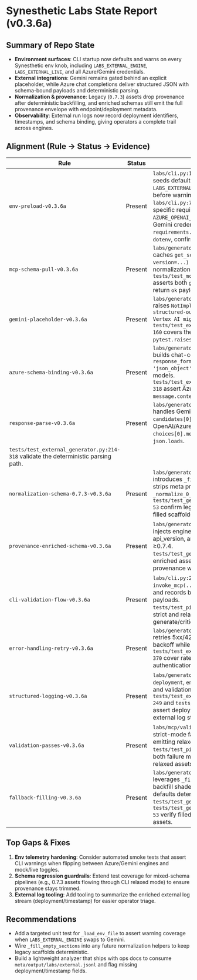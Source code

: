 # Synesthetic Labs State Report (v0.3.6a)

## Summary of Repo State

- **Environment surfaces**: CLI startup now defaults and warns on every Synesthetic env knob, including `LABS_EXTERNAL_ENGINE`, `LABS_EXTERNAL_LIVE`, and all Azure/Gemini credentials.
- **External integrations**: Gemini remains gated behind an explicit placeholder, while Azure chat completions deliver structured JSON with schema-bound payloads and deterministic parsing.
- **Normalization & provenance**: Legacy (`0.7.3`) assets drop provenance after deterministic backfilling, and enriched schemas still emit the full provenance envelope with endpoint/deployment metadata.
- **Observability**: External run logs now record deployment identifiers, timestamps, and schema binding, giving operators a complete trail across engines.

## Alignment (Rule → Status → Evidence)

| Rule | Status | Evidence |
| --- | --- | --- |
| `env-preload-v0.3.6a` | Present | `labs/cli.py:16-74` loads dotenv once and seeds defaults for `LABS_EXTERNAL_ENGINE`/`LABS_EXTERNAL_LIVE` before warning about missing keys.<br>`labs/cli.py:78-96` iterates engine-specific requirements, including `AZURE_OPENAI_API_VERSION` alongside Gemini credentials.<br>`requirements.txt:13` keeps `python-dotenv`, confirming the preload path. |
| `mcp-schema-pull-v0.3.6a` | Present | `labs/generator/external.py:24-133` caches `get_schema("synesthetic-asset", version=...)` results for downstream normalization.<br>`tests/test_mcp_schema_pull.py:12-44` asserts both `get_schema` and `list_schemas` return `ok` payloads. |
| `gemini-placeholder-v0.3.6a` | Present | `labs/generator/external.py:1493-1507` raises `NotImplementedError("Gemini structured-output is disabled until Vertex AI migration.")` on use.<br>`tests/test_external_generator.py:151-160` covers the placeholder with `pytest.raises`. |
| `azure-schema-binding-v0.3.6a` | Present | `labs/generator/external.py:1888-1967` builds chat-completion requests with `response_format={'type': 'json_object'}` and deployment-driven models.<br>`tests/test_external_generator.py:181-318` assert Azure payloads decode `message.content` JSON successfully. |
| `response-parse-v0.3.6a` | Present | `labs/generator/external.py:1742-1860` handles Gemini `candidates[0].content.parts` and OpenAI/Azure `choices[0].message.content` through `json.loads`.
`tests/test_external_generator.py:214-318` validate the deterministic parsing path. |
| `normalization-schema-0.7.3-v0.3.6a` | Present | `labs/generator/assembler.py:116-172` introduces `_fill_empty_sections` and strips meta provenance inside `_normalize_0_7_3`.<br>`tests/test_generator_assembler.py:12-53` confirm legacy assets retain `$schema`, filled scaffolds, and omit provenance. |
| `provenance-enriched-schema-v0.3.6a` | Present | `labs/generator/assembler.py:646-688` still injects engine, endpoint, deployment, api_version, and input parameters for ≥0.7.4.<br>`tests/test_generator.py:1-39` verify enriched assets surface generator provenance with trace IDs. |
| `cli-validation-flow-v0.3.6a` | Present | `labs/cli.py:223-282` invokes `invoke_mcp(...)`, persists relaxed runs, and records both critic/local MCP payloads.<br>`tests/test_pipeline.py:19-206` assert strict and relaxed flows across generate/critique commands. |
| `error-handling-retry-v0.3.6a` | Present | `labs/generator/external.py:322-520` retries 5xx/429 responses with capped backoff while failing fast on 4xx.<br>`tests/test_external_generator.py:320-370` cover rate-limit retries and authentication failures. |
| `structured-logging-v0.3.6a` | Present | `labs/generator/external.py:573-636` logs `deployment`, `endpoint`, schema binding, and validation metadata per run.<br>`tests/test_external_generator.py:181-249` and `tests/test_pipeline.py:260-318` assert deployment/timestamp fields in the external log stream. |
| `validation-passes-v0.3.6a` | Present | `labs/mcp/validate.py:141-189` enforces strict-mode failures via `invoke_mcp`, emitting relaxed warnings otherwise.<br>`tests/test_pipeline.py:82-206` capture both failure modes while still persisting relaxed assets. |
| `fallback-filling-v0.3.6a` | Present | `labs/generator/assembler.py:108-172` leverages `_fill_empty_sections` to backfill shader/tone/haptic/control defaults deterministically.<br>`tests/test_generator.py:40-88` and `tests/test_generator_assembler.py:12-53` verify filled sections across legacy assets. |

## Top Gaps & Fixes

1. **Env telemetry hardening**: Consider automated smoke tests that assert CLI warnings when flipping between Azure/Gemini engines and mock/live toggles.
2. **Schema regression guardrails**: Extend test coverage for mixed-schema pipelines (e.g., 0.7.3 assets flowing through CLI relaxed mode) to ensure provenance stays trimmed.
3. **External log tooling**: Add tooling to summarize the enriched external log stream (deployment/timestamp) for easier operator triage.

## Recommendations

- Add a targeted unit test for `_load_env_file` to assert warning coverage when `LABS_EXTERNAL_ENGINE` swaps to Gemini.
- Wire `_fill_empty_sections` into any future normalization helpers to keep legacy scaffolds deterministic.
- Build a lightweight analyzer that ships with ops docs to consume `meta/output/labs/external.jsonl` and flag missing deployment/timestamp fields.
